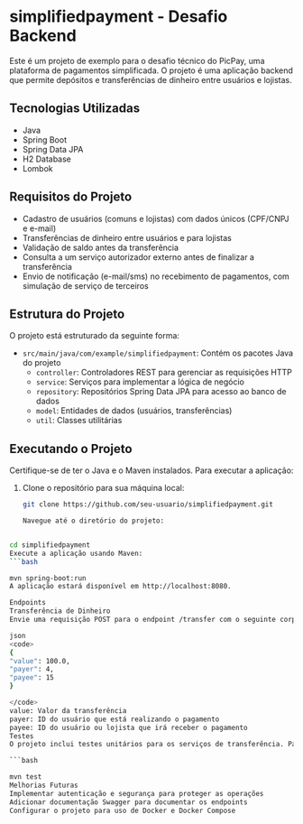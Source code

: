# simplifiedpayment - Desafio Backend

Este é um projeto de exemplo para o desafio técnico do PicPay, uma plataforma de pagamentos simplificada. O projeto é uma aplicação backend que permite depósitos e transferências de dinheiro entre usuários e lojistas.

## Tecnologias Utilizadas

- Java
- Spring Boot
- Spring Data JPA
- H2 Database
- Lombok

## Requisitos do Projeto

- Cadastro de usuários (comuns e lojistas) com dados únicos (CPF/CNPJ e e-mail)
- Transferências de dinheiro entre usuários e para lojistas
- Validação de saldo antes da transferência
- Consulta a um serviço autorizador externo antes de finalizar a transferência
- Envio de notificação (e-mail/sms) no recebimento de pagamentos, com simulação de serviço de terceiros

## Estrutura do Projeto

O projeto está estruturado da seguinte forma:

- `src/main/java/com/example/simplifiedpayment`: Contém os pacotes Java do projeto
  - `controller`: Controladores REST para gerenciar as requisições HTTP
  - `service`: Serviços para implementar a lógica de negócio
  - `repository`: Repositórios Spring Data JPA para acesso ao banco de dados
  - `model`: Entidades de dados (usuários, transferências)
  - `util`: Classes utilitárias

## Executando o Projeto

Certifique-se de ter o Java e o Maven instalados. Para executar a aplicação:

1. Clone o repositório para sua máquina local:

   ```bash
   git clone https://github.com/seu-usuario/simplifiedpayment.git

   Navegue até o diretório do projeto:
  ```bash

cd simplifiedpayment
Execute a aplicação usando Maven:
  ```bash

mvn spring-boot:run
A aplicação estará disponível em http://localhost:8080.

Endpoints
Transferência de Dinheiro
Envie uma requisição POST para o endpoint /transfer com o seguinte corpo:

json
<code>
{
  "value": 100.0,
  "payer": 4,
  "payee": 15
}

</code>
value: Valor da transferência
payer: ID do usuário que está realizando o pagamento
payee: ID do usuário ou lojista que irá receber o pagamento
Testes
O projeto inclui testes unitários para os serviços de transferência. Para executar os testes:

```bash

mvn test
Melhorias Futuras
Implementar autenticação e segurança para proteger as operações
Adicionar documentação Swagger para documentar os endpoints
Configurar o projeto para uso de Docker e Docker Compose
